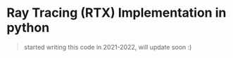 # Ray Tracing (RTX) Implementation in python

> started writing this code in 2021-2022, will update soon :)